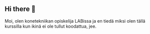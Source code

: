 ## Hi there 👋

Moi, olen konetekniikan opiskelija LABissa ja en tiedä miksi olen tällä kurssilla kun ikinä ei ole tullut koodattua, jee.
<!--
**MariSill/MariSill** is a ✨ _special_ ✨ repository because its `README.md` (this file) appears on your GitHub profile.

Here are some ideas to get you started:

- 🔭 I’m currently working on ...
- 🌱 I’m currently learning ...
- 👯 I’m looking to collaborate on ...
- 🤔 I’m looking for help with ...
- 💬 Ask me about ...
- 📫 How to reach me: ...
- 😄 Pronouns: ...
- ⚡ Fun fact: ...
-->
